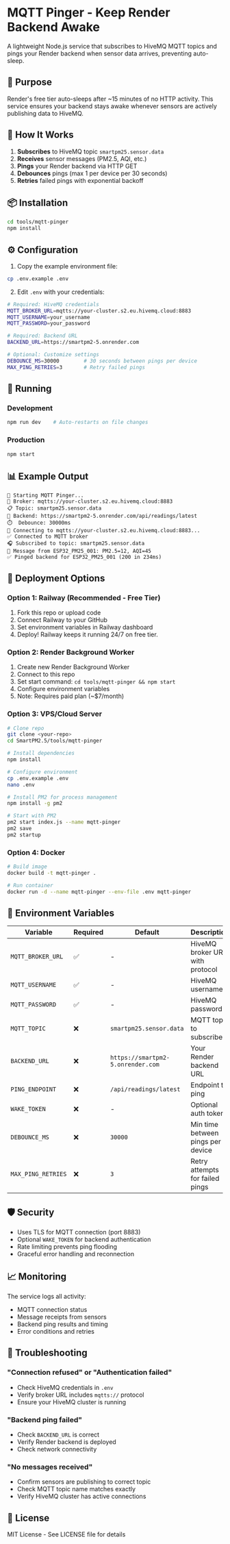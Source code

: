 # MQTT Pinger - Keep Render Backend Awake

A lightweight Node.js service that subscribes to HiveMQ MQTT topics and pings your Render backend when sensor data arrives, preventing auto-sleep.

## 🎯 Purpose

Render's free tier auto-sleeps after ~15 minutes of no HTTP activity. This service ensures your backend stays awake whenever sensors are actively publishing data to HiveMQ.

## 🔄 How It Works

1. **Subscribes** to HiveMQ topic `smartpm25.sensor.data`
2. **Receives** sensor messages (PM2.5, AQI, etc.)
3. **Pings** your Render backend via HTTP GET
4. **Debounces** pings (max 1 per device per 30 seconds)
5. **Retries** failed pings with exponential backoff

## 📦 Installation

```bash
cd tools/mqtt-pinger
npm install
```

## ⚙️ Configuration

1. Copy the example environment file:
```bash
cp .env.example .env
```

2. Edit `.env` with your credentials:
```bash
# Required: HiveMQ credentials
MQTT_BROKER_URL=mqtts://your-cluster.s2.eu.hivemq.cloud:8883
MQTT_USERNAME=your_username
MQTT_PASSWORD=your_password

# Required: Backend URL
BACKEND_URL=https://smartpm2-5.onrender.com

# Optional: Customize settings
DEBOUNCE_MS=30000        # 30 seconds between pings per device
MAX_PING_RETRIES=3       # Retry failed pings
```

## 🚀 Running

### Development
```bash
npm run dev    # Auto-restarts on file changes
```

### Production
```bash
npm start
```

## 📊 Example Output

```
🚀 Starting MQTT Pinger...
📡 Broker: mqtts://your-cluster.s2.eu.hivemq.cloud:8883
📋 Topic: smartpm25.sensor.data
🎯 Backend: https://smartpm2-5.onrender.com/api/readings/latest
⏱️  Debounce: 30000ms
🔌 Connecting to mqtts://your-cluster.s2.eu.hivemq.cloud:8883...
✅ Connected to MQTT broker
🎧 Subscribed to topic: smartpm25.sensor.data
📨 Message from ESP32_PM25_001: PM2.5=12, AQI=45
✅ Pinged backend for ESP32_PM25_001 (200 in 234ms)
```

## 🚀 Deployment Options

### Option 1: Railway (Recommended - Free Tier)
1. Fork this repo or upload code
2. Connect Railway to your GitHub
3. Set environment variables in Railway dashboard
4. Deploy! Railway keeps it running 24/7 on free tier.

### Option 2: Render Background Worker
1. Create new Render Background Worker
2. Connect to this repo
3. Set start command: `cd tools/mqtt-pinger && npm start`
4. Configure environment variables
5. Note: Requires paid plan (~$7/month)

### Option 3: VPS/Cloud Server
```bash
# Clone repo
git clone <your-repo>
cd SmartPM2.5/tools/mqtt-pinger

# Install dependencies
npm install

# Configure environment
cp .env.example .env
nano .env

# Install PM2 for process management
npm install -g pm2

# Start with PM2
pm2 start index.js --name mqtt-pinger
pm2 save
pm2 startup
```

### Option 4: Docker
```bash
# Build image
docker build -t mqtt-pinger .

# Run container
docker run -d --name mqtt-pinger --env-file .env mqtt-pinger
```

## 🔧 Environment Variables

| Variable | Required | Default | Description |
|----------|----------|---------|-------------|
| `MQTT_BROKER_URL` | ✅ | - | HiveMQ broker URL with protocol |
| `MQTT_USERNAME` | ✅ | - | HiveMQ username |
| `MQTT_PASSWORD` | ✅ | - | HiveMQ password |
| `MQTT_TOPIC` | ❌ | `smartpm25.sensor.data` | MQTT topic to subscribe |
| `BACKEND_URL` | ❌ | `https://smartpm2-5.onrender.com` | Your Render backend URL |
| `PING_ENDPOINT` | ❌ | `/api/readings/latest` | Endpoint to ping |
| `WAKE_TOKEN` | ❌ | - | Optional auth token |
| `DEBOUNCE_MS` | ❌ | `30000` | Min time between pings per device |
| `MAX_PING_RETRIES` | ❌ | `3` | Retry attempts for failed pings |

## 🛡️ Security

- Uses TLS for MQTT connection (port 8883)
- Optional `WAKE_TOKEN` for backend authentication
- Rate limiting prevents ping flooding
- Graceful error handling and reconnection

## 📈 Monitoring

The service logs all activity:
- MQTT connection status
- Message receipts from sensors
- Backend ping results and timing
- Error conditions and retries

## 🐛 Troubleshooting

### "Connection refused" or "Authentication failed"
- Check HiveMQ credentials in `.env`
- Verify broker URL includes `mqtts://` protocol
- Ensure your HiveMQ cluster is running

### "Backend ping failed"
- Check `BACKEND_URL` is correct
- Verify Render backend is deployed
- Check network connectivity

### "No messages received"
- Confirm sensors are publishing to correct topic
- Check MQTT topic name matches exactly
- Verify HiveMQ cluster has active connections

## 📝 License

MIT License - See LICENSE file for details